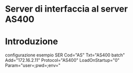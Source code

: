 # Server di interfaccia al server AS400

# Introduzione	
configurazione esempio
SER Cod="AS" Txt="AS400 batch" Add="172.16.2.11" Protocol="AS400" LoadOnStartup="0" Param="user=;pwd=;env="
